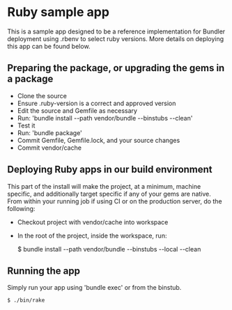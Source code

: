 # Ruby sample app

This is a sample app designed to be a reference implementation for Bundler
deployment using .rbenv to select ruby versions.  More details on deploying
this app can be found below.

## Preparing the package, or upgrading the gems in a package

* Clone the source
* Ensure .ruby-version is a correct and approved version
* Edit the source and Gemfile as necessary
* Run: 'bundle install --path vendor/bundle --binstubs --clean'
* Test it
* Run: 'bundle package'
* Commit Gemfile, Gemfile.lock, and your source changes
* Commit vendor/cache

## Deploying Ruby apps in our build environment

This part of the install will make the project, at a minimum, machine specific, and additionally target specific if any of your gems are native. From within your running job if using CI or on the production server, do the following:

* Checkout project with vendor/cache into workspace
* In the root of the project, inside the workspace, run:

    $ bundle install --path vendor/bundle --binstubs --local --clean

## Running the app

Simply run your app using 'bundle exec' or from the binstub.

    $ ./bin/rake
